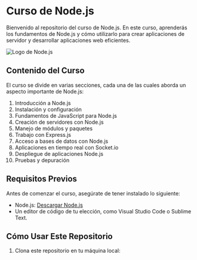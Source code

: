 # Curso de Node.js

Bienvenido al repositorio del curso de Node.js. En este curso, aprenderás los fundamentos de Node.js y cómo utilizarlo para crear aplicaciones de servidor y desarrollar aplicaciones web eficientes.

![Logo de Node.js](https://upload.wikimedia.org/wikipedia/commons/thumb/d/d9/Node.js_logo.svg/1280px-Node.js_logo.svg.png)

## Contenido del Curso

El curso se divide en varias secciones, cada una de las cuales aborda un aspecto importante de Node.js:

1. Introducción a Node.js
2. Instalación y configuración
3. Fundamentos de JavaScript para Node.js
4. Creación de servidores con Node.js
5. Manejo de módulos y paquetes
6. Trabajo con Express.js
7. Acceso a bases de datos con Node.js
8. Aplicaciones en tiempo real con Socket.io
9. Despliegue de aplicaciones Node.js
10. Pruebas y depuración

## Requisitos Previos

Antes de comenzar el curso, asegúrate de tener instalado lo siguiente:

- Node.js: [Descargar Node.js](https://nodejs.org/)
- Un editor de código de tu elección, como Visual Studio Code o Sublime Text.

## Cómo Usar Este Repositorio

1. Clona este repositorio en tu máquina local:

